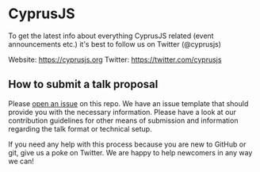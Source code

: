 # CyprusJS

To get the latest info about everything CyprusJS related (event announcements etc.) it's best to follow us on Twitter (@cyprusjs)

Website: https://cyprusjs.org
Twitter: https://twitter.com/cyprusjs

## How to submit a talk proposal

Please [open an issue](https://github.com/cyprusjs/talks/issues/new/choose) on this repo. We have an issue template that should provide you with the necessary information. Please have a look at our contribution guidelines for other means of submission and information regarding the talk format or technical setup.

If you need any help with this process because you are new to GitHub or git, give us a poke on Twitter. We are happy to help newcomers in any way we can!

